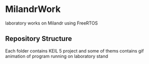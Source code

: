 # MilandrWork
laboratory works on Milandr using FreeRTOS

## Repository Structure
Each folder contains KEIL 5 project and some of thems contains gif animation of program running on laboratory stand
